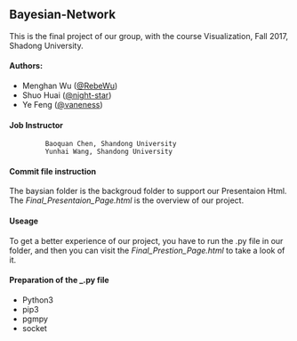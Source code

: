 ## Bayesian-Network

This is the final project of our group, with the course Visualization, Fall 2017, Shadong University.

#### Authors:
* Menghan Wu  ([@RebeWu](https://github.com/RebeWu))
*  Shuo Huai  ([@night-star](https://github.com/night-star))  
*  Ye Feng   ([@vaneness](https://github.com/vaneness))
             
#### Job Instructor
             Baoquan Chen, Shandong University
             Yunhai Wang, Shandong University

#### Commit file instruction
The baysian folder is the backgroud folder to support our Presentaion Html.
The _Final_Presentaion_Page.html_ is the overview of our project.

#### Useage
To get a better experience of our project, you have to run the .py file in our folder, and then you can visit the _Final_Prestion_Page.html_ to take a look of it.

#### Preparation of the _.py file
* Python3
* pip3
* pgmpy
* socket
